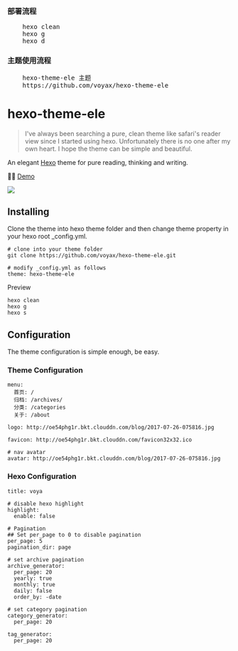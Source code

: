 ### 部署流程

<pre>
    hexo clean
    hexo g
    hexo d
</pre>

### 主题使用流程
<pre>
    hexo-theme-ele 主题
    https://github.com/voyax/hexo-theme-ele
</pre>


# hexo-theme-ele

> I've always been searching a pure, clean theme like safari's reader view since I started using hexo. Unfortunately there is no one after my own heart. I hope the theme can be simple and beautiful.

An elegant [Hexo](http://hexo.io) theme for pure reading, thinking and writing.

➡ [Demo](https://voyax.me/)

![](http://oe54phg1r.bkt.clouddn.com/blog/2018-08-16-Google%20Chrome_2018-08-16%2000-03-24%402x.png)

## Installing

Clone the theme into  hexo theme folder and then change theme property in your hexo root _config.yml.

```
# clone into your theme folder
git clone https://github.com/voyax/hexo-theme-ele.git

# modify _config.yml as follows
theme: hexo-theme-ele
```

Preview
```
hexo clean
hexo g
hexo s
```

## Configuration

The theme configuration is simple enough, be easy.

### Theme Configuration

```
menu:
  首页: /
  归档: /archives/
  分类: /categories
  关于: /about

logo: http://oe54phg1r.bkt.clouddn.com/blog/2017-07-26-075816.jpg

favicon: http://oe54phg1r.bkt.clouddn.com/favicon32x32.ico

# nav avatar
avatar: http://oe54phg1r.bkt.clouddn.com/blog/2017-07-26-075816.jpg
```

### Hexo Configuration

```
title: voya

# disable hexo highlight
highlight:
  enable: false

# Pagination
## Set per_page to 0 to disable pagination
per_page: 5
pagination_dir: page

# set archive pagination
archive_generator:
  per_page: 20
  yearly: true
  monthly: true
  daily: false
  order_by: -date

# set category pagination
category_generator:
  per_page: 20

tag_generator:
  per_page: 20
```
